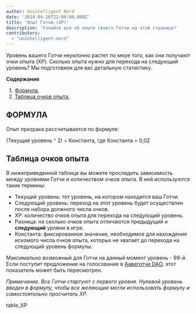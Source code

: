 ```yaml
---
author: Unintelligent Nerd
date: '2014-04-26T22:00:00.000Z'
title: 'Опыт Готчи (XP)'
description: 'Узнайте все об опыте своего Готчи на этой странице!'
contributors:
  - "unintelligent-nerd"
---
```


Уровень вашего Готчи неуклонно растет по мере того, как они получают очки опыта (XP). Сколько опыта нужно для перехода на следующий уровень? Мы подготовили для вас детальную статистику.

<div class="contentsBox">

**Содержание**

<ol>
<li><a href=#formula>Формула.</a></li>
<li><a href=#experience-table>Таблица очков опыта.</a></li>
</ol>

</div>

## ФОРМУЛА
Опыт призрака рассчитывается по формуле:

(Текущий уровень ^ 2) ÷ Константа, где Константа = 0,02

## Таблица очков опыта

В нижеприведенной таблице вы можете проследить зависимость между уровнями Готчи и количеством очков опыта.  В ней используются такие термины:

* Текущий уровень: тот уровень, на котором находится ваш Готчи.
* Следующий уровень: переход на этот уровень будет осуществлен после набора должного числа очков.
* XP: количество очков опыта для перехода на следующий уровень.
* Разница: на сколько очков опыта отличаются предыдущий и **следующий** уровни в игре.
* Константа: фиксированное значение, необходимое для нахождения искомого числа очков опыта, которых не хватает до перехода на следующий уровень формулы.

Максимально возможный для Готчи на данный момент уровень - 99-й. Если поступит предложение на голосование в [Аавеготчи DAO](/dao), этот показатель может быть пересмотрен.

*Примечание. Все Готчи стартуют с первого уровня. Нулевой уровень введен в формулу, чтобы все желающие могли использовать формулу и самостоятельно просчитать XP.*

table_XP

